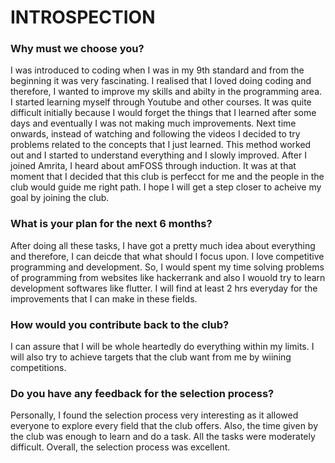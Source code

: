 # INTROSPECTION
### Why must we choose you?
I was introduced to coding when I was in my 9th standard and from the beginning it was very fascinating. I realised that I loved doing coding and therefore, I wanted to improve my skills and abilty in the programming area. I started learning myself through Youtube and other courses. It was quite difficult initially because I would forget the things that I learned after some days and eventually I was not making much improvements. Next time onwards, instead of watching and following the videos I decided to try problems related to the concepts that I just learned. This method worked out and I started to understand everything and I slowly improved. After I joined Amrita, I heard about amFOSS through induction. It was at that moment that I decided that this club is perfecct for me and the people in the club would guide me right path. I hope I will get a step closer to acheive my goal by joining the club.
### What is your plan for the next 6 months?
After doing all these tasks, I have got a pretty much idea about everything and therefore, I can deicde that what should I focus upon. I love competitive programming and development. So, I would spent my time solving problems of programming from websites like hackerrank and also I wouold try to learn development softwares like flutter. I will find at least 2 hrs everyday for the improvements that I can make in these fields.
### How would you contribute back to the club?
I can assure that I will be whole heartedly do everything within my limits. I will also try to achieve targets that the club want from me by wiining competitions.
### Do you have any feedback for the selection process?
Personally, I found the selection process very interesting as it allowed everyone to explore every field that the club offers. Also, the time given by the club was enough to learn and do a task. All the tasks were moderately difficult. Overall, the selection process was excellent.

